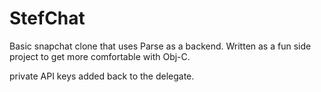 StefChat
========

Basic snapchat clone that uses Parse as a backend. Written as a fun side project to get more comfortable with Obj-C.


private API keys added back to the delegate.

